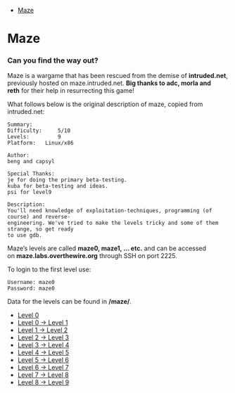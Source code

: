 - [Maze](https://overthewire.org/wargames/maze)
# Maze

### Can you find the way out?

Maze is a wargame that has been rescued from the demise of **intruded.net**, previously hosted on maze.intruded.net. **Big thanks to adc, morla and reth** for their help in resurrecting this game!

What follows below is the original description of maze, copied from intruded.net:

```
Summary:
Difficulty:     5/10
Levels:         9
Platform:   Linux/x86

Author:
beng and capsyl

Special Thanks:
je for doing the primary beta-testing.
kuba for beta-testing and ideas.
psi for level9

Description:
You'll need knowledge of exploitation-techniques, programming (of course) and reverse-
engineering. We've tried to make the levels tricky and some of them strange, so get ready
to use gdb.
```

Maze’s levels are called **maze0, maze1, … etc.** and can be accessed on **maze.labs.overthewire.org** through SSH on port 2225.

To login to the first level use:

```
Username: maze0
Password: maze0
```

Data for the levels can be found in **/maze/**.
- [Level 0](https://overthewire.org/wargames/maze/maze0.html)
- [Level 0 → Level 1](https://overthewire.org/wargames/maze/maze1.html)
- [Level 1 → Level 2](https://overthewire.org/wargames/maze/maze2.html)
- [Level 2 → Level 3](https://overthewire.org/wargames/maze/maze3.html)
- [Level 3 → Level 4](https://overthewire.org/wargames/maze/maze4.html)
- [Level 4 → Level 5](https://overthewire.org/wargames/maze/maze5.html)
- [Level 5 → Level 6](https://overthewire.org/wargames/maze/maze6.html)
- [Level 6 → Level 7](https://overthewire.org/wargames/maze/maze7.html)
- [Level 7 → Level 8](https://overthewire.org/wargames/maze/maze8.html)
- [Level 8 → Level 9](https://overthewire.org/wargames/maze/maze9.html)

